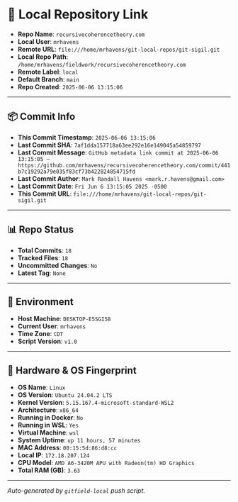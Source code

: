 # 🔗 Local Repository Link

- **Repo Name**: `recursivecoherencetheory.com`
- **Local User**: `mrhavens`
- **Remote URL**: `file:///home/mrhavens/git-local-repos/git-sigil.git`
- **Local Repo Path**: `/home/mrhavens/fieldwork/recursivecoherencetheory.com`
- **Remote Label**: `local`
- **Default Branch**: `main`
- **Repo Created**: `2025-06-06 13:15:06`

---

## 📦 Commit Info

- **This Commit Timestamp**: `2025-06-06 13:15:06`
- **Last Commit SHA**: `7af1dda157718a63ee292e16e149045a54859797`
- **Last Commit Message**: `GitHub metadata link commit at 2025-06-06 13:15:05 — https://github.com/mrhavens/recursivecoherencetheory.com/commit/441b7c19292a79e035f83cf73b422824854715fd`
- **Last Commit Author**: `Mark Randall Havens <mark.r.havens@gmail.com>`
- **Last Commit Date**: `Fri Jun 6 13:15:05 2025 -0500`
- **This Commit URL**: `file:///home/mrhavens/git-local-repos/git-sigil.git`

---

## 📊 Repo Status

- **Total Commits**: `18`
- **Tracked Files**: `18`
- **Uncommitted Changes**: `No`
- **Latest Tag**: `None`

---

## 🧭 Environment

- **Host Machine**: `DESKTOP-E5SGI58`
- **Current User**: `mrhavens`
- **Time Zone**: `CDT`
- **Script Version**: `v1.0`

---

## 🧬 Hardware & OS Fingerprint

- **OS Name**: `Linux`
- **OS Version**: `Ubuntu 24.04.2 LTS`
- **Kernel Version**: `5.15.167.4-microsoft-standard-WSL2`
- **Architecture**: `x86_64`
- **Running in Docker**: `No`
- **Running in WSL**: `Yes`
- **Virtual Machine**: `wsl`
- **System Uptime**: `up 11 hours, 57 minutes`
- **MAC Address**: `00:15:5d:86:d8:cc`
- **Local IP**: `172.18.207.124`
- **CPU Model**: `AMD A6-3420M APU with Radeon(tm) HD Graphics`
- **Total RAM (GB)**: `3.63`

---

_Auto-generated by `gitfield-local` push script._
